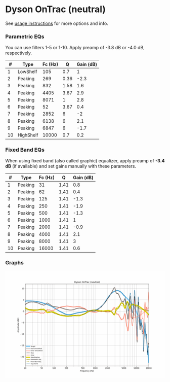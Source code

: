 # Dyson OnTrac (neutral)
See [usage instructions](https://github.com/jaakkopasanen/AutoEq#usage) for more options and info.

### Parametric EQs
You can use filters 1-5 or 1-10. Apply preamp of -3.8 dB or -4.0 dB, respectively.

|   # | Type      |   Fc (Hz) |    Q |   Gain (dB) |
|-----|-----------|-----------|------|-------------|
|   1 | LowShelf  |       105 | 0.7  |         1   |
|   2 | Peaking   |       269 | 0.36 |        -2.3 |
|   3 | Peaking   |       832 | 1.58 |         1.6 |
|   4 | Peaking   |      4405 | 3.67 |         2.9 |
|   5 | Peaking   |      8071 | 1    |         2.8 |
|   6 | Peaking   |        52 | 3.67 |         0.4 |
|   7 | Peaking   |      2852 | 6    |        -2   |
|   8 | Peaking   |      6138 | 6    |         2.1 |
|   9 | Peaking   |      6847 | 6    |        -1.7 |
|  10 | HighShelf |     10000 | 0.7  |         0.2 |

### Fixed Band EQs
When using fixed band (also called graphic) equalizer, apply preamp of **-3.4 dB** (if available) and set gains manually with these parameters.

|   # | Type    |   Fc (Hz) |    Q |   Gain (dB) |
|-----|---------|-----------|------|-------------|
|   1 | Peaking |        31 | 1.41 |         0.8 |
|   2 | Peaking |        62 | 1.41 |         0.4 |
|   3 | Peaking |       125 | 1.41 |        -1.3 |
|   4 | Peaking |       250 | 1.41 |        -1.9 |
|   5 | Peaking |       500 | 1.41 |        -1.3 |
|   6 | Peaking |      1000 | 1.41 |         1   |
|   7 | Peaking |      2000 | 1.41 |        -0.9 |
|   8 | Peaking |      4000 | 1.41 |         2.1 |
|   9 | Peaking |      8000 | 1.41 |         3   |
|  10 | Peaking |     16000 | 1.41 |         0.6 |

### Graphs
![](./Dyson%20OnTrac%20(neutral).png)
